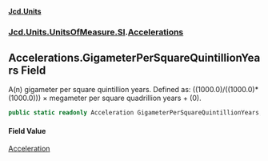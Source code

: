 #### [Jcd.Units](index.md 'index')
### [Jcd.Units.UnitsOfMeasure.SI](Jcd.Units.UnitsOfMeasure.SI.md 'Jcd.Units.UnitsOfMeasure.SI').[Accelerations](Accelerations.md 'Jcd.Units.UnitsOfMeasure.SI.Accelerations')

## Accelerations.GigameterPerSquareQuintillionYears Field

A(n) gigameter per square quintillion years. Defined as: ((1000.0)/((1000.0)*(1000.0))) × megameter per square quadrillion years + (0).

```csharp
public static readonly Acceleration GigameterPerSquareQuintillionYears;
```

#### Field Value
[Acceleration](Acceleration.md 'Jcd.Units.UnitTypes.Acceleration')